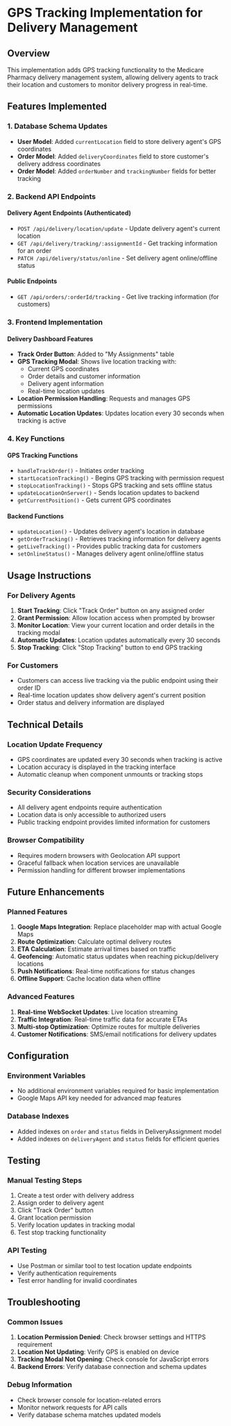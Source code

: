 # GPS Tracking Implementation for Delivery Management

## Overview
This implementation adds GPS tracking functionality to the Medicare Pharmacy delivery management system, allowing delivery agents to track their location and customers to monitor delivery progress in real-time.

## Features Implemented

### 1. Database Schema Updates
- **User Model**: Added `currentLocation` field to store delivery agent's GPS coordinates
- **Order Model**: Added `deliveryCoordinates` field to store customer's delivery address coordinates
- **Order Model**: Added `orderNumber` and `trackingNumber` fields for better tracking

### 2. Backend API Endpoints

#### Delivery Agent Endpoints (Authenticated)
- `POST /api/delivery/location/update` - Update delivery agent's current location
- `GET /api/delivery/tracking/:assignmentId` - Get tracking information for an order
- `PATCH /api/delivery/status/online` - Set delivery agent online/offline status

#### Public Endpoints
- `GET /api/orders/:orderId/tracking` - Get live tracking information (for customers)

### 3. Frontend Implementation

#### Delivery Dashboard Features
- **Track Order Button**: Added to "My Assignments" table
- **GPS Tracking Modal**: Shows live location tracking with:
  - Current GPS coordinates
  - Order details and customer information
  - Delivery agent information
  - Real-time location updates
- **Location Permission Handling**: Requests and manages GPS permissions
- **Automatic Location Updates**: Updates location every 30 seconds when tracking is active

### 4. Key Functions

#### GPS Tracking Functions
- `handleTrackOrder()` - Initiates order tracking
- `startLocationTracking()` - Begins GPS tracking with permission request
- `stopLocationTracking()` - Stops GPS tracking and sets offline status
- `updateLocationOnServer()` - Sends location updates to backend
- `getCurrentPosition()` - Gets current GPS coordinates

#### Backend Functions
- `updateLocation()` - Updates delivery agent's location in database
- `getOrderTracking()` - Retrieves tracking information for delivery agents
- `getLiveTracking()` - Provides public tracking data for customers
- `setOnlineStatus()` - Manages delivery agent online/offline status

## Usage Instructions

### For Delivery Agents
1. **Start Tracking**: Click "Track Order" button on any assigned order
2. **Grant Permission**: Allow location access when prompted by browser
3. **Monitor Location**: View your current location and order details in the tracking modal
4. **Automatic Updates**: Location updates automatically every 30 seconds
5. **Stop Tracking**: Click "Stop Tracking" button to end GPS tracking

### For Customers
- Customers can access live tracking via the public endpoint using their order ID
- Real-time location updates show delivery agent's current position
- Order status and delivery information are displayed

## Technical Details

### Location Update Frequency
- GPS coordinates are updated every 30 seconds when tracking is active
- Location accuracy is displayed in the tracking interface
- Automatic cleanup when component unmounts or tracking stops

### Security Considerations
- All delivery agent endpoints require authentication
- Location data is only accessible to authorized users
- Public tracking endpoint provides limited information for customers

### Browser Compatibility
- Requires modern browsers with Geolocation API support
- Graceful fallback when location services are unavailable
- Permission handling for different browser implementations

## Future Enhancements

### Planned Features
1. **Google Maps Integration**: Replace placeholder map with actual Google Maps
2. **Route Optimization**: Calculate optimal delivery routes
3. **ETA Calculation**: Estimate arrival times based on traffic
4. **Geofencing**: Automatic status updates when reaching pickup/delivery locations
5. **Push Notifications**: Real-time notifications for status changes
6. **Offline Support**: Cache location data when offline

### Advanced Features
1. **Real-time WebSocket Updates**: Live location streaming
2. **Traffic Integration**: Real-time traffic data for accurate ETAs
3. **Multi-stop Optimization**: Optimize routes for multiple deliveries
4. **Customer Notifications**: SMS/email notifications for delivery updates

## Configuration

### Environment Variables
- No additional environment variables required for basic implementation
- Google Maps API key needed for advanced map features

### Database Indexes
- Added indexes on `order` and `status` fields in DeliveryAssignment model
- Added indexes on `deliveryAgent` and `status` fields for efficient queries

## Testing

### Manual Testing Steps
1. Create a test order with delivery address
2. Assign order to delivery agent
3. Click "Track Order" button
4. Grant location permission
5. Verify location updates in tracking modal
6. Test stop tracking functionality

### API Testing
- Use Postman or similar tool to test location update endpoints
- Verify authentication requirements
- Test error handling for invalid coordinates

## Troubleshooting

### Common Issues
1. **Location Permission Denied**: Check browser settings and HTTPS requirement
2. **Location Not Updating**: Verify GPS is enabled on device
3. **Tracking Modal Not Opening**: Check console for JavaScript errors
4. **Backend Errors**: Verify database connection and schema updates

### Debug Information
- Check browser console for location-related errors
- Monitor network requests for API calls
- Verify database schema matches updated models
